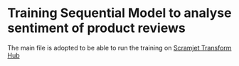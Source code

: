 # Training Sequential Model to analyse sentiment of product reviews

The main file is adopted to be able to run the training on [Scramjet Transform Hub](https://github.com/scramjetorg/transform-hub)
